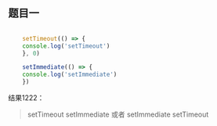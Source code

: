 ## 题目一
```javascript

    setTimeout(() => {
    console.log('setTimeout')
    }, 0)

    setImmediate(() => {
    console.log('setImmediate')
    })

```
结果1222：
> setTimeout
> setImmediate
或者
> setImmediate
> setTimeout